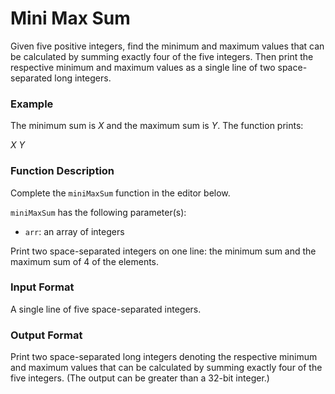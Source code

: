 # Mini Max Sum

Given five positive integers, find the minimum and maximum values that can be calculated by summing exactly four of the five integers. Then print the respective minimum and maximum values as a single line of two space-separated long integers.

### Example

The minimum sum is _X_ and the maximum sum is _Y_. The function prints:

_X Y_

### Function Description

Complete the `miniMaxSum` function in the editor below.

`miniMaxSum` has the following parameter(s):

- `arr`: an array of integers

Print two space-separated integers on one line: the minimum sum and the maximum sum of 4 of the elements.

### Input Format

A single line of five space-separated integers.

### Output Format

Print two space-separated long integers denoting the respective minimum and maximum values that can be calculated by summing exactly four of the five integers. (The output can be greater than a 32-bit integer.)
